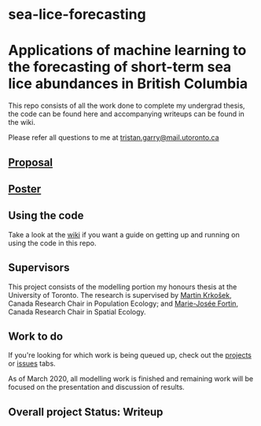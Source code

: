 # sea-lice-forecasting

# Applications of machine learning to the forecasting of short-term sea lice abundances in British Columbia

This repo consists of all the work done to complete my undergrad thesis, the code can be found here and accompanying writeups can be found in the wiki. 

Please refer all questions to me at tristan.garry@mail.utoronto.ca

## [Proposal](https://tristangarry.github.io/sea-lice-forecasting/pdfs/TG_Proposal.pdf)

## [Poster](https://tristangarry.github.io/sea-lice-forecasting/pdfs/Tristan_Garry_Poster_EEB498.pdf)

## Using the code

Take a look at the [wiki](https://github.com/TristanGarry/sea-lice-forecasting/wiki) if you want a guide on getting up and running on using the code in this repo. 

## Supervisors

This project consists of the modelling portion my honours thesis at the University of Toronto. The research is supervised by [Martin Krkošek](https://krkosek.eeb.utoronto.ca/), Canada Research Chair in Population Ecology; and [Marie-Josée Fortin](https://fortin.eeb.utoronto.ca/), Canada Research Chair in Spatial Ecology. 

## Work to do

If you're looking for which work is being queued up, check out the [projects](https://github.com/TristanGarry/sea-lice-forecasting/projects/1) or [issues](https://github.com/TristanGarry/sea-lice-forecasting/issues) tabs.

As of March 2020, all modelling work is finished and remaining work will be focused on the presentation and discussion of results. 

## Overall project Status: Writeup

